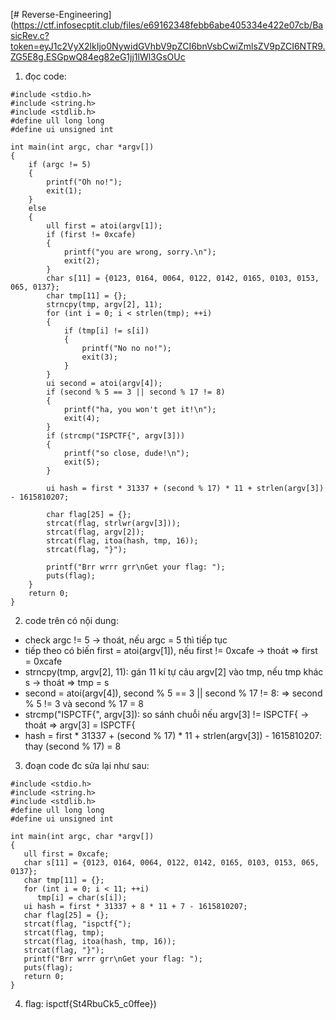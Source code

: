 [# Reverse-Engineering](https://ctf.infosecptit.club/files/e69162348febb6abe405334e422e07cb/BasicRev.c?token=eyJ1c2VyX2lkIjo0NywidGVhbV9pZCI6bnVsbCwiZmlsZV9pZCI6NTR9.ZG5E8g.ESGpwQ84eg82eG1jj1lWl3GsOUc

1. đọc code:
```
#include <stdio.h>
#include <string.h>
#include <stdlib.h>
#define ull long long
#define ui unsigned int

int main(int argc, char *argv[])
{
    if (argc != 5)
    {
        printf("Oh no!");
        exit(1);
    }
    else
    {
        ull first = atoi(argv[1]);
        if (first != 0xcafe)
        {
            printf("you are wrong, sorry.\n");
            exit(2);
        }
        char s[11] = {0123, 0164, 0064, 0122, 0142, 0165, 0103, 0153, 065, 0137};
        char tmp[11] = {};
        strncpy(tmp, argv[2], 11);
        for (int i = 0; i < strlen(tmp); ++i)
        {
            if (tmp[i] != s[i])
            {
                printf("No no no!");
                exit(3);
            }
        }
        ui second = atoi(argv[4]);
        if (second % 5 == 3 || second % 17 != 8)
        {
            printf("ha, you won't get it!\n");
            exit(4);
        }
        if (strcmp("ISPCTF{", argv[3]))
        {
            printf("so close, dude!\n");
            exit(5);
        }

        ui hash = first * 31337 + (second % 17) * 11 + strlen(argv[3]) - 1615810207;

        char flag[25] = {};
        strcat(flag, strlwr(argv[3]));
        strcat(flag, argv[2]);
        strcat(flag, itoa(hash, tmp, 16));
        strcat(flag, "}");

        printf("Brr wrrr grr\nGet your flag: ");
        puts(flag);
    }
    return 0;
}
```

2. code trên có nội dung:
- check argc != 5 -> thoát, nếu argc = 5 thì tiếp tục
- tiếp theo có biến first = atoi(argv[1]), nếu first != 0xcafe -> thoát => first = 0xcafe
- strncpy(tmp, argv[2], 11): gán 11 kí tự cảu argv[2] vào tmp, nếu tmp khác s -> thoát => tmp = s
- second = atoi(argv[4]), second % 5 == 3 || second % 17 != 8: => second % 5 != 3 và second % 17 = 8
- strcmp("ISPCTF{", argv[3]): so sánh chuỗi nếu argv[3] != ISPCTF{ -> thoát => argv[3] = ISPCTF{
- hash = first * 31337 + (second % 17) * 11 + strlen(argv[3]) - 1615810207: thay (second % 17) = 8

3. đoạn code đc sửa lại như sau: 
```
#include <stdio.h>
#include <string.h>
#include <stdlib.h>
#define ull long long
#define ui unsigned int

int main(int argc, char *argv[])
{
   ull first = 0xcafe;
   char s[11] = {0123, 0164, 0064, 0122, 0142, 0165, 0103, 0153, 065, 0137};
   char tmp[11] = {};
   for (int i = 0; i < 11; ++i)
      tmp[i] = char(s[i]);
   ui hash = first * 31337 + 8 * 11 + 7 - 1615810207;
   char flag[25] = {};
   strcat(flag, "ispctf{");
   strcat(flag, tmp);
   strcat(flag, itoa(hash, tmp, 16));
   strcat(flag, "}");
   printf("Brr wrrr grr\nGet your flag: ");
   puts(flag);
   return 0;
}
```
4. flag: ispctf{St4RbuCk5_c0ffee})
